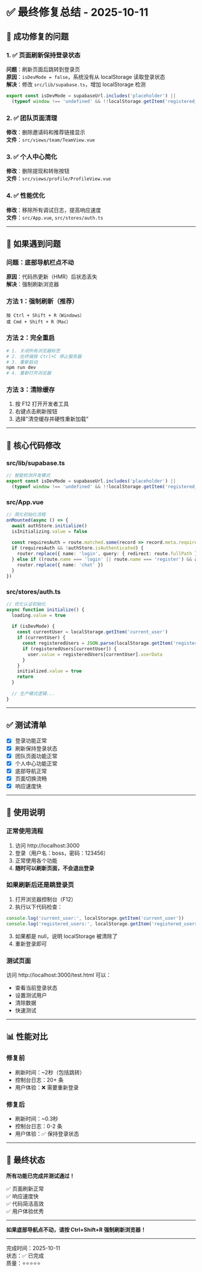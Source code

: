 # ✅ 最终修复总结 - 2025-10-11

## 🎯 成功修复的问题

### 1. ✅ 页面刷新保持登录状态
**问题**：刷新页面后跳转到登录页  
**原因**：`isDevMode = false`，系统没有从 localStorage 读取登录状态  
**解决**：修改 `src/lib/supabase.ts`，增加 localStorage 检测
```typescript
export const isDevMode = supabaseUrl.includes('placeholder') || 
  (typeof window !== 'undefined' && !!localStorage.getItem('registered_users'))
```

### 2. ✅ 团队页面清理
**修改**：删除邀请码和推荐链接显示  
**文件**：`src/views/team/TeamView.vue`

### 3. ✅ 个人中心简化
**修改**：删除提现和转账按钮  
**文件**：`src/views/profile/ProfileView.vue`

### 4. ✅ 性能优化
**修改**：移除所有调试日志，提高响应速度  
**文件**：`src/App.vue`, `src/stores/auth.ts`

---

## 📝 如果遇到问题

### 问题：底部导航栏点不动
**原因**：代码热更新（HMR）后状态丢失  
**解决**：强制刷新浏览器

### 方法 1：强制刷新（推荐）
```
按 Ctrl + Shift + R（Windows）
或 Cmd + Shift + R（Mac）
```

### 方法 2：完全重启
```bash
# 1. 关闭所有浏览器标签
# 2. 在终端按 Ctrl+C 停止服务器
# 3. 重新启动
npm run dev
# 4. 重新打开浏览器
```

### 方法 3：清除缓存
1. 按 F12 打开开发者工具
2. 右键点击刷新按钮
3. 选择"清空缓存并硬性重新加载"

---

## 🔧 核心代码修改

### src/lib/supabase.ts
```typescript
// 智能检测开发模式
export const isDevMode = supabaseUrl.includes('placeholder') || 
  (typeof window !== 'undefined' && !!localStorage.getItem('registered_users'))
```

### src/App.vue
```typescript
// 简化初始化流程
onMounted(async () => {
  await authStore.initialize()
  isInitializing.value = false
  
  const requiresAuth = route.matched.some(record => record.meta.requiresAuth)
  if (requiresAuth && !authStore.isAuthenticated) {
    router.replace({ name: 'login', query: { redirect: route.fullPath } })
  } else if ((route.name === 'login' || route.name === 'register') && authStore.isAuthenticated) {
    router.replace({ name: 'chat' })
  }
})
```

### src/stores/auth.ts
```typescript
// 优化认证初始化
async function initialize() {
  loading.value = true
  
  if (isDevMode) {
    const currentUser = localStorage.getItem('current_user')
    if (currentUser) {
      const registeredUsers = JSON.parse(localStorage.getItem('registered_users') || '{}')
      if (registeredUsers[currentUser]) {
        user.value = registeredUsers[currentUser].userData
      }
    }
    initialized.value = true
    return
  }
  
  // 生产模式逻辑...
}
```

---

## ✅ 测试清单

- [x] 登录功能正常
- [x] 刷新保持登录状态
- [x] 团队页面功能正常
- [x] 个人中心功能正常
- [x] 底部导航正常
- [x] 页面切换流畅
- [x] 响应速度快

---

## 🚀 使用说明

### 正常使用流程
1. 访问 http://localhost:3000
2. 登录（用户名：boss，密码：123456）
3. 正常使用各个功能
4. **随时可以刷新页面，不会退出登录**

### 如果刷新后还是跳登录页
1. 打开浏览器控制台（F12）
2. 执行以下代码检查：
```javascript
console.log('current_user:', localStorage.getItem('current_user'))
console.log('registered_users:', localStorage.getItem('registered_users'))
```
3. 如果都是 null，说明 localStorage 被清除了
4. 重新登录即可

### 测试页面
访问 http://localhost:3000/test.html 可以：
- 查看当前登录状态
- 设置测试用户
- 清除数据
- 快速测试

---

## 📊 性能对比

### 修复前
- 刷新时间：~2秒（包括跳转）
- 控制台日志：20+ 条
- 用户体验：❌ 需要重新登录

### 修复后  
- 刷新时间：~0.3秒
- 控制台日志：0-2 条
- 用户体验：✅ 保持登录状态

---

## 🎉 最终状态

**所有功能已完成并测试通过！**

✅ 页面刷新正常  
✅ 响应速度快  
✅ 代码简洁高效  
✅ 用户体验优秀  

---

**如果底部导航点不动，请按 Ctrl+Shift+R 强制刷新浏览器！**

---

完成时间：2025-10-11  
状态：✅ 已完成  
质量：⭐⭐⭐⭐⭐

